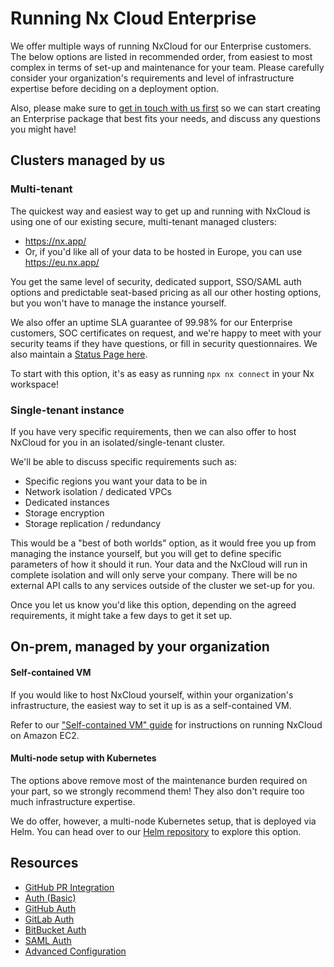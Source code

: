 # Running Nx Cloud Enterprise

We offer multiple ways of running NxCloud for our Enterprise customers. The below options are listed in recommended order, from easiest to most complex in
terms of set-up and maintenance for your team. Please carefully consider your organization's requirements and level of infrastructure expertise before deciding on
a deployment option.

Also, please make sure to [get in touch with us first](https://nx.app/enterprise?utm_source=nx.dev) so we can start creating an Enterprise package
that best fits your needs, and discuss any questions you might have!

## Clusters managed by us

### Multi-tenant

The quickest way and easiest way to get up and running with NxCloud is using one of our existing secure, multi-tenant managed clusters:

- https://nx.app/
- Or, if you'd like all of your data to be hosted in Europe, you can use https://eu.nx.app/

You get the same level of security, dedicated support, SSO/SAML auth options and predictable seat-based pricing as all our other hosting options, but you won't have
to manage the instance yourself.

We also offer an uptime SLA guarantee of 99.98% for our Enterprise customers, SOC certificates on request, and we're happy to meet with your security teams if they
have questions, or fill in security questionnaires. We also maintain a [Status Page here](https://status.nx.app/).

To start with this option, it's as easy as running `npx nx connect` in your Nx workspace!

### Single-tenant instance

If you have very specific requirements, then we can also offer to host NxCloud for you in an isolated/single-tenant cluster.

We'll be able to discuss specific requirements such as:

- Specific regions you want your data to be in
- Network isolation / dedicated VPCs
- Dedicated instances
- Storage encryption
- Storage replication / redundancy

This would be a "best of both worlds" option, as it would free you up from managing the instance yourself, but you will get to define specific parameters of how it should it run.
Your data and the NxCloud will run in complete isolation and will only serve your company. There will be no external API calls to any services outside of the cluster we set-up for you.

Once you let us know you'd like this option, depending on the agreed requirements, it might take a few days to get it set up.

## On-prem, managed by your organization

#### Self-contained VM

If you would like to host NxCloud yourself, within your organization's infrastructure, the easiest way to set it up is as a self-contained VM.

Refer to our ["Self-contained VM" guide](/nx-cloud/private-cloud/ami-setup) for instructions on running NxCloud on Amazon EC2.

#### Multi-node setup with Kubernetes

The options above remove most of the maintenance burden required on your part, so we strongly recommend them! They also don't require too much infrastructure expertise.

We do offer, however, a multi-node Kubernetes setup, that is deployed via Helm. You can head over to our [Helm repository](https://github.com/nrwl/nx-cloud-helm/) to explore this option.

## Resources

- [GitHub PR Integration](/nx-cloud/set-up/github)
- [Auth (Basic)](/nx-cloud/private-cloud/auth-single-admin)
- [GitHub Auth](/nx-cloud/private-cloud/auth-github)
- [GitLab Auth](/nx-cloud/private-cloud/auth-gitlab)
- [BitBucket Auth](/nx-cloud/private-cloud/auth-bitbucket)
- [SAML Auth](/nx-cloud/private-cloud/auth-saml)
- [Advanced Configuration](/nx-cloud/private-cloud/advanced-config)
